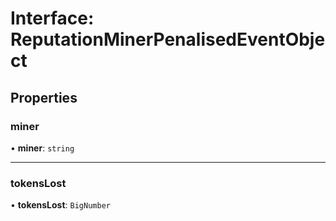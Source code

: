 # Interface: ReputationMinerPenalisedEventObject

## Properties

### miner

• **miner**: `string`

___

### tokensLost

• **tokensLost**: `BigNumber`
